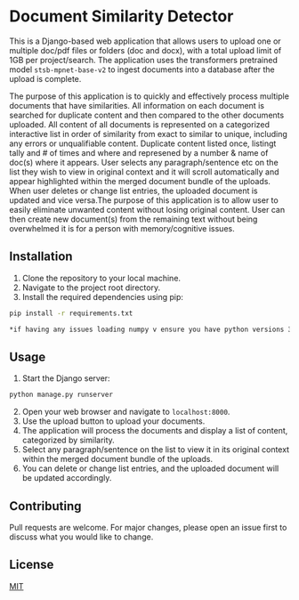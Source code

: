 # Document Similarity Detector

This is a Django-based web application that allows users to upload one or multiple doc/pdf files or folders (doc and docx), with a total upload limit of 1GB per project/search. The application uses the transformers pretrained model `stsb-mpnet-base-v2` to ingest documents into a database after the upload is complete.

The purpose of this application is to quickly and effectively process multiple documents that have similarities. All information on each document is searched for duplicate content and then compared to the other documents uploaded. All content of all documents is represented on a categorized interactive list in order of similarity from exact to similar to unique, including any errors or unqualifiable content. Duplicate content listed once, listingt tally and # of times and where and represened by a number & name of doc(s) where it appears. User selects any paragraph/sentence etc on the list they wish to view in original context and it will scroll automatically and appear highlighted within the merged document bundle of the uploads. When user deletes or change list entries, the uploaded document is updated and vice versa.The purpose of this application is to allow user to easily eliminate unwanted content without losing original content. User can then create new document(s) from the remaining text without being overwhelmed it is for a person with memory/cognitive issues.

## Installation

1. Clone the repository to your local machine.
2. Navigate to the project root directory.
3. Install the required dependencies using pip:

```bash
pip install -r requirements.txt

*if having any issues loading numpy v ensure you have python versions 3.7-3.8 (one from this range) and 3.9 -I had to install - I already had Python 3.10.12 Python 3.11.4 and minconda
```

## Usage

1. Start the Django server:

```bash
python manage.py runserver
```

2. Open your web browser and navigate to `localhost:8000`.
3. Use the upload button to upload your documents.
4. The application will process the documents and display a list of content, categorized by similarity.
5. Select any paragraph/sentence on the list to view it in its original context within the merged document bundle of the uploads.
6. You can delete or change list entries, and the uploaded document will be updated accordingly.

## Contributing

Pull requests are welcome. For major changes, please open an issue first to discuss what you would like to change.

## License

[MIT](https://choosealicense.com/licenses/mit/)
